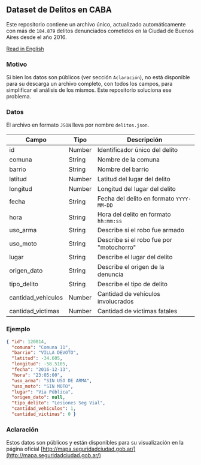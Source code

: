 ## Dataset de Delitos en CABA
Este repositorio contiene un archivo único, actualizado automáticamente con más de `184.879` delitos denunciados cometidos en la Ciudad de Buenos Aires desde el año 2016.

[Read in English](https://github.com/ramadis/delitos-caba/blob/master/README.en.md)

### Motivo
Si bien los datos son públicos (ver sección `Aclaración`), no está disponible para su descarga un archivo completo, con todos los campos, para simplificar el análisis de los mismos. Este repositorio soluciona ese problema.

### Datos
El archivo en formato `JSON` lleva por nombre `delitos.json`.

Campo | Tipo | Descripción
-- | -- | --
id | Number | Identificador único del delito
comuna | String | Nombre de la comuna
barrio | String | Nombre del barrio
latitud | Number | Latitud del lugar del delito
longitud | Number | Longitud del lugar del delito
fecha | String | Fecha del delito en formato `YYYY-MM-DD`
hora | String | Hora del delito en formato `hh:mm:ss`
uso_arma | String | Describe si el robo fue armado
uso_moto | String | Describe si el robo fue por "motochorro"
lugar | String | Describe el lugar del delito
origen_dato | String | Describe el origen de la denuncia
tipo_delito | String | Describe el tipo de delito
cantidad_vehiculos | Number | Cantidad de vehículos involucrados
cantidad_victimas | Number | Cantidad de víctimas fatales

### Ejemplo
```JSON
{ "id": 120814,
  "comuna": "Comuna 11",
  "barrio": "VILLA DEVOTO",
  "latitud": -34.605,
  "longitud": -58.5105,
  "fecha": "2016-12-13",
  "hora": "23:05:00",
  "uso_arma": "SIN USO DE ARMA",
  "uso_moto": "SIN MOTO",
  "lugar": "Via Pública",
  "origen_dato": null,
  "tipo_delito": "Lesiones Seg Vial",
  "cantidad_vehiculos": 1,
  "cantidad_victimas": 0 }
```



### Aclaración
Estos datos son públicos y están disponibles para su visualización en la página oficial [http://mapa.seguridadciudad.gob.ar/](http://mapa.seguridadciudad.gob.ar/)

